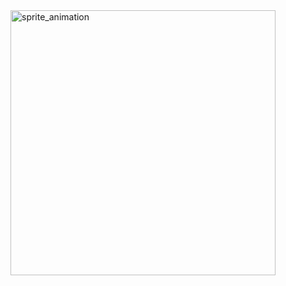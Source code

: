 <img width="424" alt="sprite_animation" src="https://github.com/guanghui28/Sprite_Animation/assets/113615864/b46d7cfe-bc44-47ad-bae8-c0195f0bf138">
